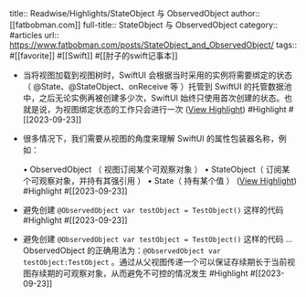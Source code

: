 title:: Readwise/Highlights/StateObject 与 ObservedObject
author:: [[fatbobman.com]]
full-title:: StateObject 与 ObservedObject
category:: #articles
url:: https://www.fatbobman.com/posts/StateObject_and_ObservedObject/
tags:: #[[favorite]] #[[Swift]] #[[肘子的swift记事本]]

- 当将视图加载到视图树时，SwiftUI 会根据当时采用的实例将需要绑定的状态（ @State、@StateObject、onReceive 等 ）托管到 SwiftUI 的托管数据池中，之后无论实例再被创建多少次，SwiftUI 始终只使用首次创建的状态。也就是说，为视图绑定状态的工作只会进行一次 ([View Highlight](https://read.readwise.io/read/01hayvzmnbhmz5tsnchd3qd9fn)) #Highlight #[[2023-09-23]]
- 很多情况下，我们需要从视图的角度来理解 SwiftUI 的属性包装器名称，例如：
  
  •   ObservedObject （ 视图订阅某个可观察对象 ）
  •   StateObject（ 订阅某个可观察对象，并持有其强引用 ）
  •   State（ 持有某个值 ） ([View Highlight](https://read.readwise.io/read/01hayw0gptm4x2pc8khzzjrxtc)) #Highlight #[[2023-09-23]]
- 避免创建 `@ObservedObject var testObject = TestObject()` 这样的代码 #Highlight #[[2023-09-23]]
- 避免创建 `@ObservedObject var testObject = TestObject()` 这样的代码 ... ObservedObject 的正确用法为：`@ObservedObject var testObject:TestObject` 。通过从父视图传递一个可以保证存续期长于当前视图存续期的可观察对象，从而避免不可控的情况发生 #Highlight #[[2023-09-23]]
